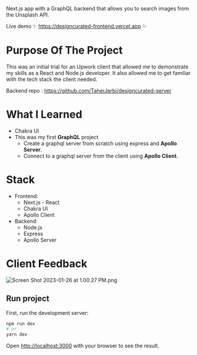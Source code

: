 Next.js app with a GraphQL backend that allows you to search images from the Unsplash API. 

Live demo ✨ https://designcurated-frontend.vercel.app ✨

# Purpose Of The Project

This was an initial trial for an Upwork client that allowed me to demonstrate my skills as a React and Node.js developer. It also allowed me to get familiar with the tech stack the client needed.

Backend repo : https://github.com/TaherJerbi/designcurated-server

# What I Learned

- Chakra UI
- This was my first **GraphQL** project
    - Create a graphql server from scratch using express and **Apollo Server**.
    - Connect to a graphql server from the client using **Apollo Client**.

# Stack

- Frontend:
    - Next.js - React
    - Chakra UI
    - Apollo Client
- Backend:
    - Node.js
    - Express
    - Apollo Server

# Client Feedback

![Screen Shot 2023-01-26 at 1.00.27 PM.png](https://imgur.com/Pdt9Ja2.png)

## Run project

First, run the development server:

```bash
npm run dev
# or
yarn dev
```

Open [http://localhost:3000](http://localhost:3000) with your browser to see the result.
